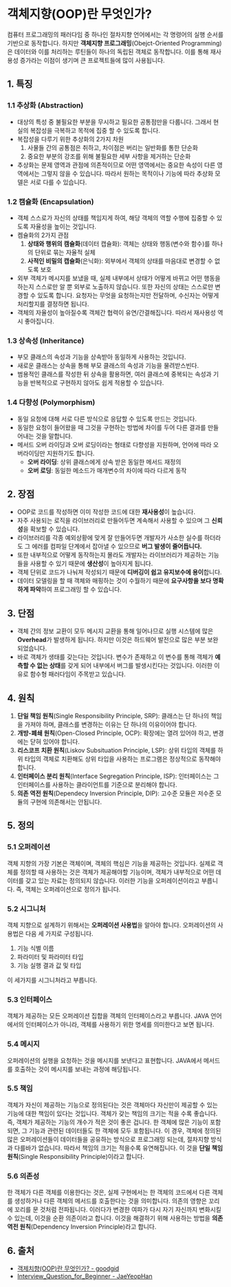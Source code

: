 # 객체지향(OOP)란 무엇인가?

컴퓨터 프로그래밍의 패러다임 중 하나인 절차지향 언어에서는 각 명령어의 실행 순서를 기반으로 동작합니다. 하지만 **객체지향 프로그래밍**(Obejct-Oriented Programming)은 데이터와 이를 처리하는 루틴들이 하나의 독립된 객체로 동작합니다. 이를 통해 재사용성 증가라는 이점이 생기며 큰 프로젝트들에 많이 사용됩니다.

## 1. 특징

### 1.1 추상화 (Abstraction)

- 대상의 특성 중 불필요한 부분을 무시하고 필요한 공통점만을 다룹니다. 그래서 현실의 복잡성을 극복하고 목적에 집중 할 수 있도록 합니다.
- 복잡성을 다루기 위한 추상화의 2가지 차원
  1. 사물들 간의 공통점은 취하고, 차이점은 버리는 일반화를 통한 단순화
  2. 중요한 부분의 강조를 위해 불필요한 세부 사항을 제거하는 단순화
- 추상화는 문제 영역과 관점에 의존적이므로 어떤 영역에서는 중요한 속성이 다른 영역에서는 그렇지 않을 수 있습니다. 따라서 원하는 목적이나 기능에 따라 추상화 모델은 서로 다를 수 있습니다.

### 1.2 캠슐화 (Encapsulation)

- 객체 스스로가 자신의 상태를 책임지게 하여, 해당 객체의 역할 수행에 집중할 수 있도록 자율성을 높이는 것입니다.
- 켐슐화의 2가지 관점
  1. **상태와 행위의 캠슐화**(데이터 캡슐화): 객체는 상태와 행동(변수와 함수)를 하나의 단위로 묶는 자율적 실체
  2. **사적인 비밀의 캡슐화**(은닉화): 외부에서 객체의 상태를 마음대로 변경할 수 없도록 보호
- 외부 객체가 메시지를 보냈을 때, 실제 내부에서 상태가 어떻게 바뀌고 어떤 행동을 하는지 스스로만 알 뿐 외부로 노출하지 않습니다. 또한 자신의 상태는 스스로만 변경할 수 있도록 합니다. 요청자는 무엇을 요청하는지만 전달하며, 수신자는 어떻게 처리할지를 결정하면 됩니다.
- 객체의 자율성이 높아질수록 객체간 협력이 유연/간결해집니다. 따라서 재사용성 역시 좋아집니다.

### 1.3 상속성 (Inheritance)

- 부모 클래스의 속성과 기능을 상속받아 동일하게 사용하는 것입니다.
- 새로운 클래스는 상속을 통해 부모 클래스의 속성과 기능을 물려받스빈다.
- 범용적인 클래스를 작성한 뒤 상속을 활용하면, 여러 클래스에 중복되는 속성과 기능을 반복적으로 구현하지 않아도 쉽게 적용할 수 있습니다.

### 1.4 다향성 (Polymorphism)

- 동일 요청에 대해 서로 다른 방식으로 응답할 수 있도록 만드는 것입니다.
- 동일한 요청이 들어왔을 때 그것을 구현하는 방법에 차이를 두어 다른 결과를 만들어내는 것을 말합니다.
- 메서드 오버 라이딩과 오버 로딩이라는 형태로 다향성을 지원하며, 언어에 따라 오버라이딩만 지원하기도 합니다.
  - **오버 라이딩**: 상위 클래스에게 상속 받은 동일한 메서드 재정의
  - **오버 로딩**: 동일한 메소드가 매개변수의 차이에 따라 다르게 동작

## 2. 장점

- OOP로 코드를 작성하면 이미 작성한 코드에 대한 **재사용성**이 높습니다.
- 자주 사용되는 로직을 라이브러리로 만들어두면 계속해서 사용할 수 있으며 그 **신뢰성**을 확보할 수 있습니다.
- 라이브러리를 각종 예외상황에 맞게 잘 만들어두면 개발자가 사소한 실수를 하더라도 그 에러를 컴파일 단계에서 잡아낼 수 있으므로 **버그 발생이 줄어듭니다.**
- 또한 내부적으로 어떻게 동작하는지 몰라도 개발자는 라이브러리가 제공하는 기능들을 사용할 수 있기 때문에 **생산성**이 높아지게 됩니다.
- 객체 단위로 코드가 나눠져 작성되기 때문에 **디버깅이 쉽고 유지보수에 용이**합니다.
- 데이터 모델링을 할 때 객체와 매핑하는 것이 수월하기 때문에 **요구사항을 보다 명확하게 파악**하여 프로그래밍 할 수 있습니다.

## 3. 단점

- 객체 간의 정보 교환이 모두 메시지 교환을 통해 일어나므로 실행 시스템에 많은 **Overhead**가 발생하게 됩니다. 하지만 이것은 하드웨어 발전으로 많은 부분 보완되었습니다.
- 바로 객체가 생태를 갖는다는 것입니다. 변수가 존재하고 이 변수를 통해 객체가 **예측할 수 없는 상태**를 갖게 되어 내부에서 버그를 발생시킨다는 것입니다. 이러한 이유로 함수형 패러다임이 주목받고 있습니다.

## 4. 원칙

1. **단일 책임 원칙**(Single Responsibility Principle, SRP): 클래스는 단 하나의 책임을 가져야 하며, 클래스를 변경하는 이유는 단 하나의 이유이어야 합니다.
2. **개방-폐쇄 원칙**(Open-Closed Principle, OCP): 확장에는 열려 있어야 하고, 변경에는 닫혀 있어야 합니다.
3. **리스코프 치환 원칙**(Liskov Subsituation Principle, LSP): 상위 타입의 객체를 하위 타입의 객체로 치환해도 상위 타입을 사용하는 프로그램은 정상적으로 동작해야 합니다.
4. **인터페이스 분리 원칙**(Interface Segregation Principle, ISP): 인터페이스는 그 인터페이스를 사용하는 클라이언트를 기준으로 분리해야 합니다.
5. **의존 역전 원칙**(Dependecy Inversion Principle, DIP): 고수준 모듈은 저수준 모듈의 구현에 의존해서는 안됩니다.

## 5. 정의

### 5.1 오퍼레이션

객체 지향의 가장 기본은 객체이며, 객체의 핵심은 기능을 제공하는 것입니다. 실제로 객체를 정의할 때 사용하는 것은 객체가 제공해야할 기능이며, 객체가 내부적으로 어떤 데이터를 갖고 있는 자료는 정의되지 않습니다. 이러한 기능을 오퍼레이션이라고 부릅니다. 즉, 객체는 오퍼레이션으로 정의가 됩니다.

### 5.2 시그니처

객체 지향으로 설계하기 위해서는 **오퍼레이션 사용법**을 알아야 합니다. 오퍼레이션의 사용법은 다음 세 가지로 구성됩니다.

1. 기능 식별 이름
2. 파라미터 및 파라미터 타입
3. 기능 실행 결과 값 및 타입

이 세가지를 시그니처라고 부릅니다.

### 5.3 인터페이스

객체가 제공하는 모든 오퍼레이션 집합을 객체의 인터페이스라고 부릅니다. JAVA 언어에서의 인터페이스가 아니라, 객체를 사용하기 위한 명세를 의미한다고 보면 됩니다.

### 5.4 메시지

오퍼레이션의 실행을 요청하는 것을 메시지를 보낸다고 표현합니다. JAVA에서 메서드를 호출하는 것이 메시지를 보내는 과정에 해당됩니다.

### 5.5 책임

객체가 자신이 제공하는 기능으로 정의된다는 것은 객체마다 자신만이 제공할 수 있는 기능에 대한 책임이 있다는 것입니다. 객체가 갖는 책임의 크기는 적을 수록 좋습니다. 즉, 객체가 제공하는 기능의 개수가 적은 것이 좋은 겁니다. 한 객체에 많은 기능이 포함되면, 그 기능과 관련된 데이터들도 한 객체에 모두 포함됩니다. 이 경우, 객체에 정의된 많은 오퍼레이션들이 데이터들을 공유하는 방식으로 프로그래밍 되는데, 절차지향 방식과 다를바가 없습니다. 따라서 책임의 크기는 적을수록 유연해집니다. 이 것을 **단일 책임 원칙**(Single Responsibility Principle)이라고 합니다.

### 5.6 의존성

한 객체가 다른 객체를 이용한다는 것은, 실제 구현에서는 한 객체의 코드에서 다른 객체를 생성하거나 다른 객체의 메서드를 호출한다는 것을 의미합니다. 의존의 영향은 꼬리에 꼬리를 문 것처럼 전파됩니다. 이러다가 변경한 여파가 다시 자기 자신까지 변화시킬 수 있는데, 이것을 순환 의존이라고 합니다. 이것을 해결하기 위해 사용하는 방법을 **의존 역전 원칙**(Dependency Inversion Principle)라고 합니다.

## 6. 출처

- [객제치향(OOP)란 무엇인가? - goodgid](https://goodgid.github.io/What-is-OOP/)
- [Interview_Question_for_Beginner - JaeYeopHan](https://github.com/JaeYeopHan/Interview_Question_for_Beginner/tree/master/Development_common_sense)
